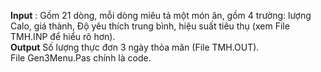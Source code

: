**Input** : Gồm 21 dòng, mỗi dòng miêu tả một món ăn, gồm 4 trường: lượng Calo, giá thành, Độ yêu thích trung bình, hiệu suất tiêu thụ (xem File TMH.INP để hiểu rõ hơn).  
**Output** Số lượng thực đơn 3 ngày thỏa mãn (File TMH.OUT).  
File Gen3Menu.Pas chính là code.
